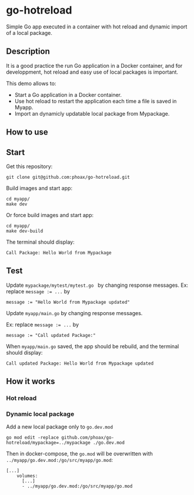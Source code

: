 # go-hotreload

Simple Go app executed in a container with hot reload and dynamic import of a local package.

## Description

It is a good practice the run Go application in a Docker container, and for developpment, hot reload and easy use of local packages is important.

This demo allows to:

- Start a Go application in a Docker container.
- Use hot reload to restart the application each time a file is saved in Myapp.
- Import an dynamicly updatable local package from Mypackage.

## How to use

## Start

Get this repository:

```
git clone git@github.com:phoax/go-hotreload.git
```

Build images and start app:

```
cd myapp/
make dev
```

Or force build images and start app:

```
cd myapp/
make dev-build
```

The terminal should display:

```
Call Package: Hello World from Mypackage
```

## Test

Update `mypackage/mytest/mytest.go ` by changing response messages.
Ex:
replace `message := ...` by

```
message := "Hello World from Mypackage updated"
```

Update `myapp/main.go` by changing response messages.

Ex:
replace `message := ...` by

```
message := "Call updated Package:"
```

When `myapp/main.go` saved, the app should be rebuild, and the terminal should display:

```
Call updated Package: Hello World from Mypackage updated
```

## How it works

### Hot reload

### Dynamic local package

Add a new local package only to `go.dev.mod`

```
go mod edit -replace github.com/phoax/go-hotreload/mypackage=../mypackage ./go.dev.mod
```

Then in docker-compose, the `go.mod` will be overwritten with `../myapp/go.dev.mod:/go/src/myapp/go.mod`:

```
[...]
    volumes:
      [...]
      - ../myapp/go.dev.mod:/go/src/myapp/go.mod
```
